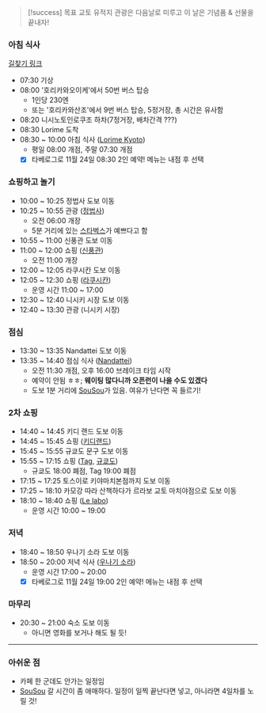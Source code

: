 > [!success] 목표
> 교토 유적지 관광은 다음날로 미루고 이 날은 기념품 & 선물을 끝내자!
### 아침 식사
[길찾기 링크](https://maps.app.goo.gl/Ap717cuo9C9oiCgi7)
- 07:30 기상
- 08:00 '호리카와오이케'에서 50번 버스 탑승
	- 1인당 230엔
	- 또는 '호리카와산조'에서 9번 버스 탑승, 5정거장, 총 시간은 유사함
- 08:20 니시노토인로쿠조 하차(7정거장, 배차간격 ???)
- 08:30 Lorime 도착
- 08:30 ~ 10:00 아침 식사 ([Lorime Kyoto](https://www.google.co.kr/maps/place/Lorimer+Kyoto/@34.9928381,135.7570895,17.39z/data=!4m10!1m3!11m2!2skewB0rOOSW2wSz7VayM9cg!3e3!3m5!1s0x600108a4b9fde80f:0x263dc8467cf527cc!8m2!3d34.9936635!4d135.7610334!16s%2Fg%2F11hd061g77?entry=ttu&g_ep=EgoyMDI0MTAyOS4wIKXMDSoASAFQAw%3D%3D))
	- 평일 08:00 개점, 주말 07:30 개점
	- [x] 타베로그로 11월 24일 08:30 2인 예약! 메뉴는 내점 후 선택
### 쇼핑하고 놀기
- 10:00 ~ 10:25 정법사 도보 이동
- 10:25 ~ 10:55 관광 ([정법사](<https://www.google.co.kr/maps/place/%EC%A0%95%EB%B2%95%EC%82%AC(%EC%9C%A1%EA%B0%81%EB%8B%B9)/@35.0077132,135.7576814,17z/data=!3m1!4b1!4m6!3m5!1s0x6001088535aa884b:0xc55a4b35e90756c8!8m2!3d35.0077132!4d135.7602563!16s%2Fm%2F056jdq7?hl=ko&entry=ttu&g_ep=EgoyMDI0MTAyOS4wIKXMDSoASAFQAw%3D%3D>))
	- 오전 06:00 개장
	- 5분 거리에 있는 [스타벅스](https://www.google.com/maps?q=%EC%8A%A4%ED%83%80%EB%B2%85%EC%8A%A4+%EC%BB%A4%ED%94%BC+%EA%B5%90%ED%86%A0%EC%B9%B4%EB%9D%BC%EC%8A%A4%EB%A7%88%EB%A1%AF%EC%B9%B4%EC%BF%A0%EC%A0%90+254+Donomaecho,+Nakagyo+Ward,+Kyoto,+604-8134+%EC%9D%BC%EB%B3%B8&ftid=0x60010885331bf779:0x16d8674e3a571648&hl=ko-KR&gl=kr&entry=gps&lucs=,47071704,47069508,47084304,94206605&g_ep=CAISDDYuOTYuMS4zMDU4MBgAINeCAyokLDQ3MDcxNzA0LDQ3MDY5NTA4LDQ3MDg0MzA0LDk0MjA2NjA1QgJLUg%3D%3D&g_st=ic)가 예쁘다고 함
- 10:55 ~ 11:00 신풍관 도보 이동
- 11:00 ~ 12:00 쇼핑 ([신풍관](https://www.google.co.kr/maps/place/%EC%8B%A0%ED%91%B8%EC%B9%B8/@35.0095827,135.7572566,17z/data=!3m2!4b1!5s0x6001088509cd9e15:0xaa4db7e3e45c61ef!4m6!3m5!1s0x600108850bb3db31:0x2f03dbf8eca026a6!8m2!3d35.0095827!4d135.7598315!16s%2Fg%2F122pkmky?hl=ko&entry=ttu&g_ep=EgoyMDI0MTAyOS4wIKXMDSoASAFQAw%3D%3D))
	- 오전 11:00 개장
- 12:00 ~ 12:05 라쿠시칸 도보 이동
- 12:05 ~ 12:30 쇼핑 ([라쿠시칸](https://www.google.co.kr/maps/place/Rakushikan+The+Museum+of+Kyoto+Shop/@35.0097363,135.7598645,17z/data=!3m1!4b1!4m6!3m5!1s0x6001088fecb44beb:0x68525cd569d82e2!8m2!3d35.0097363!4d135.7624394!16s%2Fg%2F1v_z46vw?hl=ko&entry=ttu&g_ep=EgoyMDI0MTAyOS4wIKXMDSoASAFQAw%3D%3D))
	- 운영 시간 11:00 ~ 17:00
- 12:30 ~ 12:40 니시키 시장 도보 이동
- 12:40 ~ 13:30 관광 (니시키 시장)
### 점심
- 13:30 ~ 13:35 Nandattei 도보 이동
- 13:35 ~ 14:40 점심 식사 ([Nandattei](https://www.google.co.kr/maps/place/Nandattei/@35.0061002,135.7596122,16.11z/data=!4m10!1m3!11m2!2skewB0rOOSW2wSz7VayM9cg!3e3!3m5!1s0x600109920dd58ba9:0x3bf8deedd78392f!8m2!3d35.0039819!4d135.76768!16s%2Fg%2F11fm78bzj9?entry=ttu&g_ep=EgoyMDI0MTAyOS4wIKXMDSoASAFQAw%3D%3D))
	- 오전 11:30 개점, 오후 16:00 브레이크 타임 시작
	- 예약이 안됨 ㅎㅎ; **웨이팅 많다니까 오픈런이 나을 수도 있겠다**
	- 도보 1분 거리에 [SouSou](https://www.google.co.kr/maps/place/SOU%E3%83%BBSOU+%ED%83%80%EB%B9%84/@35.0044207,135.7649705,17z/data=!3m1!4b1!4m6!3m5!1s0x600108944b37cc57:0xb4f1358fcfe1b94!8m2!3d35.0044207!4d135.7675454!16s%2Fg%2F1td6y03n?entry=ttu&g_ep=EgoyMDI0MTEwNS4wIKXMDSoASAFQAw%3D%3D)가 있음. 여유가 난다면 꼭 들르기!
### 2차 쇼핑
- 14:40 ~ 14:45 키디 랜드 도보 이동
- 14:45 ~ 15:45 쇼핑 ([키디랜드](https://www.google.co.kr/maps/place/%ED%82%A4%EB%94%94%EB%9E%9C%EB%93%9C+%EA%B5%90%ED%86%A0%EC%8B%9C%EC%A1%B0%EA%B0%80%EC%99%80%EB%9D%BC%EB%A7%88%EC%B9%98%EC%A0%90/@35.0047583,135.7663921,17z/data=!3m2!4b1!5s0x600108950270feaf:0x24ef340469520324!4m6!3m5!1s0x6001091c1910cca9:0x65fce0e8088a55be!8m2!3d35.0047583!4d135.768967!16s%2Fg%2F11h9bh4kzv?hl=ko&entry=ttu&g_ep=EgoyMDI0MTAyOS4wIKXMDSoASAFQAw%3D%3D))
- 15:45 ~ 15:55 규쿄도 문구 도보 이동
- 15:55 ~ 17:15 쇼핑 ([Tag](https://www.google.co.kr/maps/place/Stationery+Shop+tag+-+Teramachi+Sanjo/@35.0086,135.7637638,17z/data=!4m6!3m5!1s0x600109e9f0c59615:0x417292a38e273e69!8m2!3d35.0090921!4d135.7674545!16s%2Fg%2F11g0sps68g?hl=ko&entry=ttu&g_ep=EgoyMDI0MTAyOS4wIKXMDSoASAFQAw%3D%3D), [규쿄도](https://www.google.co.kr/maps/place/%EA%B7%9C%EC%BF%84%EB%8F%84+%EB%AC%B8%EA%B5%AC/@35.0099747,135.7644933,17z/data=!3m1!4b1!4m6!3m5!1s0x60010973b97ce481:0x56c76144ffadcda7!8m2!3d35.0099747!4d135.7670682!16s%2Fg%2F11jt67_677?hl=ko&entry=ttu&g_ep=EgoyMDI0MTAyOS4wIKXMDSoASAFQAw%3D%3D))
	- 규쿄도 18:00 폐점, Tag 19:00 폐점
- 17:15 ~ 17:25 토스이로 키야마치본점까지 도보 이동
- 17:25 ~ 18:10 카모강 따라 산책하다가 르라보 교토 마치야점으로 도보 이동
- 18:10 ~ 18:40 쇼핑 ([Le labo](https://www.google.co.kr/maps/place/LE+LABO+KYOTO+MACHIYA/@35.0054215,135.7681066,17z/data=!3m1!4b1!4m6!3m5!1s0x60010921a0470487:0xdbb0424a866c8230!8m2!3d35.0054215!4d135.7706815!16s%2Fg%2F11y3dbr_7m?hl=ko&entry=ttu&g_ep=EgoyMDI0MTAyOS4wIKXMDSoASAFQAw%3D%3D))
	- 운영 시간 10:00 ~ 19:00
### 저녁
- 18:40 ~ 18:50 우나기 소라 도보 이동
- 18:50 ~ 20:00 저녁 식사 ([우나기 소라](https://www.google.co.kr/maps/place/%EC%9A%B0%EB%82%98%EA%B8%B0+%EC%86%8C%EB%9D%BC/@35.0058464,135.7499521,14.84z/data=!4m10!1m3!11m2!2skewB0rOOSW2wSz7VayM9cg!3e3!3m5!1s0x60010964ab658fb5:0x82249a5dde4e8df9!8m2!3d35.0047583!4d135.7649874!16s%2Fg%2F11nyqh5jg3?entry=ttu&g_ep=EgoyMDI0MTAyOS4wIKXMDSoASAFQAw%3D%3D))
	- 운영 시간 17:00 ~ 20:00
	- [x] 타베로그로 11월 24일 19:00 2인 예약! 메뉴는 내점 후 선택
### 마무리
- 20:30 ~ 21:00 숙소 도보 이동
	- 아니면 영화를 보거나 해도 될 듯!
---
### 아쉬운 점
- 카페 한 군데도 안가는 일정임
- [SouSou](https://www.google.co.kr/maps/place/SOU%E3%83%BBSOU+%ED%83%80%EB%B9%84/@35.0044207,135.7649705,17z/data=!3m1!4b1!4m6!3m5!1s0x600108944b37cc57:0xb4f1358fcfe1b94!8m2!3d35.0044207!4d135.7675454!16s%2Fg%2F1td6y03n?entry=ttu&g_ep=EgoyMDI0MTEwNS4wIKXMDSoASAFQAw%3D%3D) 갈 시간이 좀 애매하다. 일정이 일찍 끝난다면 넣고, 아니라면 4일차를 노릴 것! 